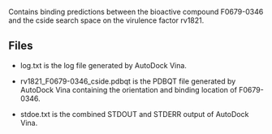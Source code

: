 Contains binding predictions between the bioactive compound F0679-0346 and the cside search space on the virulence factor rv1821.

## Files

- log.txt is the log file generated by AutoDock Vina.

- rv1821_F0679-0346_cside.pdbqt is the PDBQT file generated by AutoDock Vina containing the orientation and binding location of F0679-0346.

- stdoe.txt is the combined STDOUT and STDERR output of AutoDock Vina.

